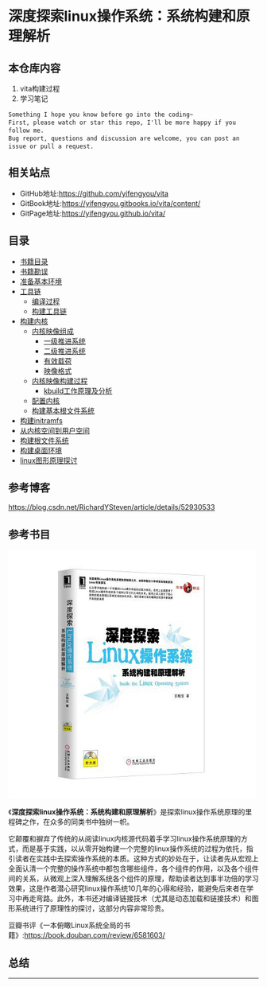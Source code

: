 # 深度探索linux操作系统：系统构建和原理解析


## 本仓库内容

1. vita构建过程
2. 学习笔记

```
Something I hope you know before go into the coding~
First, please watch or star this repo, I'll be more happy if you follow me.
Bug report, questions and discussion are welcome, you can post an issue or pull a request.
```

## 相关站点

* GitHub地址:<https://github.com/yifengyou/vita>
* GitBook地址:<https://yifengyou.gitbooks.io/vita/content/>
* GitPage地址:<https://yifengyou.github.io/vita/>

## 目录

* [书籍目录](chapter0/书籍目录.md)
* [书籍勘误](chapter0/书籍勘误.md)
* [准备基本环境](chapter1/准备基本环境.md)
* [工具链](chapter2/工具链.md)
    * [编译过程](chapter2/工具链/编译过程.md)
    * [构建工具链](chapter2/工具链/构建工具链.md)
* [构建内核](chapter3/构建内核.md)
    * [内核映像组成](chapter3/构建内核/内核映像组成.md)
        * [一级推进系统](chapter3/构建内核/一级推进系统.md)
        * [二级推进系统](chapter3/构建内核/二级推进系统.md)
        * [有效载荷](chapter3/构建内核/有效载荷.md)
        * [映像格式](chapter3/构建内核/映像格式.md)
    * [内核映像构建过程](chapter3/构建内核/内核映像构建过程.md)
        * [kbuild工作原理及分析](chapter3/构建内核/kbuild工作原理及分析.md)
    * [配置内核](chapter3/构建内核/配置内核.md)
    * [构建基本根文件系统](chapter3/构建内核/构建基本根文件系统.md)
* [构建initramfs](chapter4/构建initramfs.md)
* [从内核空间到用户空间](chapter5/从内核空间到用户空间.md)
* [构建根文件系统](chapter6/构建根文件系统.md)
* [构建桌面环境](chapter7/构建桌面环境.md)
* [linux图形原理探讨](chapter8/linux图形原理探讨.md)







## 参考博客

<https://blog.csdn.net/RichardYSteven/article/details/52930533>


## 参考书目

![20190910_165913_77](image/20190910_165913_77.png)

《**深度探索linux操作系统：系统构建和原理解析**》是探索linux操作系统原理的里程碑之作，在众多的同类书中独树一帜。

它颠覆和摒弃了传统的从阅读linux内核源代码着手学习linux操作系统原理的方式，而是基于实践，以从零开始构建一个完整的linux操作系统的过程为依托，指引读者在实践中去探索操作系统的本质。这种方式的妙处在于，让读者先从宏观上全面认清一个完整的操作系统中都包含哪些组件，各个组件的作用，以及各个组件间的关系，从微观上深入理解系统各个组件的原理，帮助读者达到事半功倍的学习效果，这是作者潜心研究linux操作系统10几年的心得和经验，能避免后来者在学习中再走弯路。此外，本书还对编译链接技术（尤其是动态加载和链接技术）和图形系统进行了原理性的探讨，这部分内容非常珍贵。

豆瓣书评《一本俯瞰Linux系统全局的书籍》:<https://book.douban.com/review/6581603/>



## 总结


---
